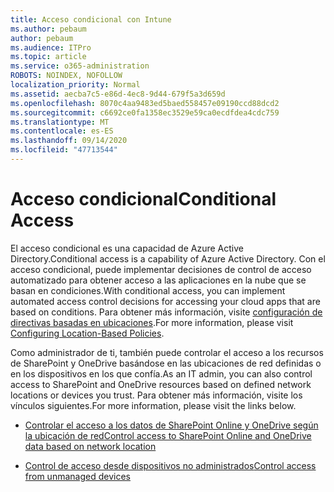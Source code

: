 ```yaml
---
title: Acceso condicional con Intune
ms.author: pebaum
author: pebaum
ms.audience: ITPro
ms.topic: article
ms.service: o365-administration
ROBOTS: NOINDEX, NOFOLLOW
localization_priority: Normal
ms.assetid: aecba7c5-e86d-4ec8-9d44-679f5a3d659d
ms.openlocfilehash: 8070c4aa9483ed5baed558457e09190ccd88dcd2
ms.sourcegitcommit: c6692ce0fa1358ec3529e59ca0ecdfdea4cdc759
ms.translationtype: MT
ms.contentlocale: es-ES
ms.lasthandoff: 09/14/2020
ms.locfileid: "47713544"
---
```

# <a name="conditional-access"></a><span data-ttu-id="7c690-102">Acceso condicional</span><span class="sxs-lookup"><span data-stu-id="7c690-102">Conditional Access</span></span>

<span data-ttu-id="7c690-103">El acceso condicional es una capacidad de Azure Active Directory.</span><span class="sxs-lookup"><span data-stu-id="7c690-103">Conditional access is a capability of Azure Active Directory.</span></span> <span data-ttu-id="7c690-104">Con el acceso condicional, puede implementar decisiones de control de acceso automatizado para obtener acceso a las aplicaciones en la nube que se basan en condiciones.</span><span class="sxs-lookup"><span data-stu-id="7c690-104">With conditional access, you can implement automated access control decisions for accessing your cloud apps that are based on conditions.</span></span> <span data-ttu-id="7c690-105">Para obtener más información, visite [configuración de directivas basadas en ubicaciones](https://docs.microsoft.com/azure/active-directory/conditional-access/overview).</span><span class="sxs-lookup"><span data-stu-id="7c690-105">For more information, please visit [Configuring Location-Based Policies](https://docs.microsoft.com/azure/active-directory/conditional-access/overview).</span></span>

<span data-ttu-id="7c690-106">Como administrador de ti, también puede controlar el acceso a los recursos de SharePoint y OneDrive basándose en las ubicaciones de red definidas o en los dispositivos en los que confía.</span><span class="sxs-lookup"><span data-stu-id="7c690-106">As an IT admin, you can also control access to SharePoint and OneDrive resources based on defined network locations or devices you trust.</span></span> <span data-ttu-id="7c690-107">Para obtener más información, visite los vínculos siguientes.</span><span class="sxs-lookup"><span data-stu-id="7c690-107">For more information, please visit the links below.</span></span>

- [<span data-ttu-id="7c690-108">Controlar el acceso a los datos de SharePoint Online y OneDrive según la ubicación de red</span><span class="sxs-lookup"><span data-stu-id="7c690-108">Control access to SharePoint Online and OneDrive data based on network location</span></span>](https://docs.microsoft.com/sharepoint/control-access-based-on-network-location)

- [<span data-ttu-id="7c690-109">Control de acceso desde dispositivos no administrados</span><span class="sxs-lookup"><span data-stu-id="7c690-109">Control access from unmanaged devices</span></span>](https://docs.microsoft.com/sharepoint/control-access-from-unmanaged-devices)

